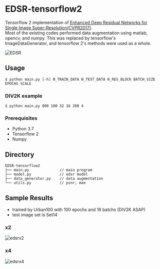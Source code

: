 # EDSR-tensorflow2
Tensorflow 2 implementation of [Enhanced Deep Residual Networks for Single Image Super-Resolution(CVPR2017)](https://arxiv.org/abs/1707.02921).  
Most of the existing codes performed data augmentation using matlab, opencv, and numpy. This was replaced by tensorflow's ImageDataGenerator, and tensorflow 2's methods were used as a whole.

![EDSR](https://github.com/Saafke/EDSR_Tensorflow/raw/master/images/EDSR.png?raw=true)

## Usage
```
$ python main.py [-h] N_TRAIN_DATA N_TEST_DATA N_RES_BLOCK BATCH_SIZE EPOCHS SCALE
```
### DIV2K example
```
$ python main.py 800 100 32 16 200 4
```
### Prerequisites
- Python 3.7
- Tensorflow 2
- Numpy

## Directory
```
EDSR-tensorflow2
├── main.py              // main program
├── model.py             // edsr model
├── data_generator.py    // data augmentation
└── utils.py             // psnr, mae
```

## Sample Results
- trained by Urban100 with 100 epochs and 16 batchs (DIV2K ASAP)
- test image set is Set14

### x2
![edsrx2](https://user-images.githubusercontent.com/45455072/91014933-40966d00-e625-11ea-801a-9f70ef231586.png)

### x4
![edsrx4](https://user-images.githubusercontent.com/45455072/91025377-45165200-e634-11ea-928f-10103a9446b8.png)